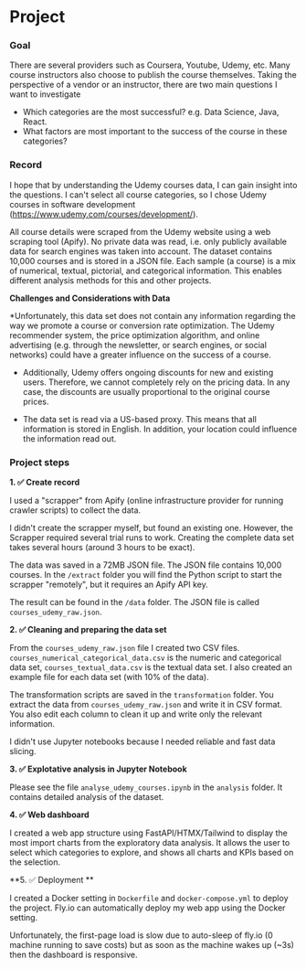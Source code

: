 # Project

### **Goal**

There are several providers such as Coursera, Youtube, Udemy, etc. Many course instructors also choose to publish the course themselves. Taking the perspective of a vendor or an instructor, there are two main questions I want to investigate

* Which categories are the most successful? e.g. Data Science, Java, React.
* What factors are most important to the success of the course in these categories?

### **Record**

I hope that by understanding the Udemy courses data, I can gain insight into the questions. I can't select all course categories, so I chose Udemy courses in software development (https://www.udemy.com/courses/development/).

All course details were scraped from the Udemy website using a web scraping tool (Apify). No private data was read, i.e. only publicly available data for search engines was taken into account. The dataset contains 10,000 courses and is stored in a JSON file. Each sample (a course) is a mix of numerical, textual, pictorial, and categorical information. This enables different analysis methods for this and other projects.

**Challenges and Considerations with Data**

*Unfortunately, this data set does not contain any information regarding the way we promote a course or conversion rate optimization. The Udemy recommender system, the price optimization algorithm, and online advertising (e.g. through the newsletter, or search engines, or social networks) could have a greater influence on the success of a course.

* Additionally, Udemy offers ongoing discounts for new and existing users. Therefore, we cannot completely rely on the pricing data. In any case, the discounts are usually proportional to the original course prices.

* The data set is read via a US-based proxy. This means that all information is stored in English. In addition, your location could influence the information read out.

### Project steps

**1. :white_check_mark: Create record**

I used a "scrapper" from Apify (online infrastructure provider for running crawler scripts) to collect the data.

I didn't create the scrapper myself, but found an existing one. However, the Scrapper required several trial runs to work. Creating the complete data set takes several hours (around 3 hours to be exact).

The data was saved in a 72MB JSON file. The JSON file contains 10,000 courses. In the `/extract` folder you will find the Python script to start the scrapper "remotely", but it requires an Apify API key.

The result can be found in the `/data` folder. The JSON file is called `courses_udemy_raw.json`.

**2. :white_check_mark: Cleaning and preparing the data set**

From the `courses_udemy_raw.json` file I created two CSV files. `courses_numerical_categorical_data.csv` is the numeric and categorical data set, `courses_textual_data.csv` is the textual data set. I also created an example file for each data set (with 10% of the data).

The transformation scripts are saved in the `transformation` folder. You extract the data from `courses_udemy_raw.json` and write it in CSV format. You also edit each column to clean it up and write only the relevant information.

I didn't use Jupyter notebooks because I needed reliable and fast data slicing.

**3. :white_check_mark: Explotative analysis in Jupyter Notebook**

Please see the file `analyse_udemy_courses.ipynb` in the `analysis` folder. It contains detailed analysis of the dataset.

**4. :white_check_mark: Web dashboard**

I created a web app structure using FastAPI/HTMX/Tailwind to display the most import charts from the exploratory data analysis. It allows the user to select which categories to explore, and shows all charts and KPIs based on the selection.

**5. :white_check_mark: Deployment **

I created a Docker setting in `Dockerfile` and `docker-compose.yml` to deploy the project. Fly.io can automatically deploy my web app using the Docker setting.

Unfortunately, the first-page load is slow due to auto-sleep of fly.io (0 machine running to save costs) but as soon as the machine wakes up (~3s) then the dashboard is responsive.
